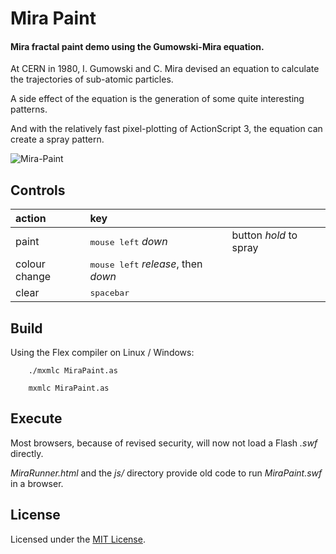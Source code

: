 
# Mira Paint

#### Mira fractal paint demo using the Gumowski-Mira equation.


At CERN in 1980, I. Gumowski and C. Mira devised an equation to calculate the trajectories of sub-atomic particles.

A side effect of the equation is the generation of some quite interesting patterns.

And with the relatively fast pixel-plotting of ActionScript 3, the equation can create a spray pattern.


[1]: https://tinram.github.io/images/mira-paint.gif
![Mira-Paint][1]


## Controls

action | key | |
:--- | :--- | :--- |
paint | <kbd>mouse left</kbd> *down* | button *hold* to spray |
colour change | <kbd>mouse left</kbd> *release*, then *down* | |
clear | <kbd>spacebar</kbd> | |


## Build

Using the Flex compiler on Linux / Windows:

        ./mxmlc MiraPaint.as

        mxmlc MiraPaint.as


## Execute

Most browsers, because of revised security, will now not load a Flash *.swf* directly.

*MiraRunner.html* and the *js/* directory provide old code to run *MiraPaint.swf* in a browser.


## License

Licensed under the [MIT License](https://github.com/Tinram/Mira-Paint/blob/master/LICENSE).